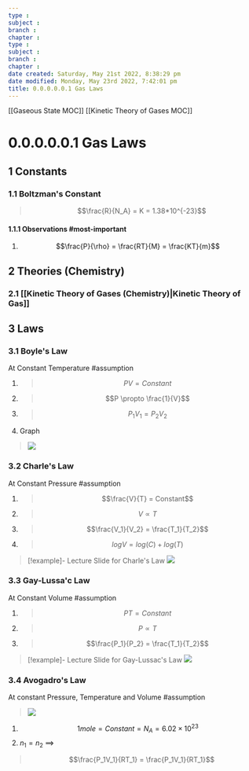 ```yaml
---
type : 
subject : 
branch :
chapter :
type : 
subject : 
branch :
chapter :
date created: Saturday, May 21st 2022, 8:38:29 pm
date modified: Monday, May 23rd 2022, 7:42:01 pm
title: 0.0.0.0.0.1 Gas Laws
---
```


[[Gaseous State MOC]]
[[Kinetic Theory of Gases MOC]]
# 0.0.0.0.0.1 Gas Laws

## 1 Constants

### 1.1 Boltzman's Constant

>$$\frac{R}{N_A} = K = 1.38*10^{-23}$$

#### 1.1.1 Observations #most-important

1. $$\frac{P}{\rho} = \frac{RT}{M} = \frac{KT}{m}$$

## 2 Theories (Chemistry)

### 2.1 [[Kinetic Theory of Gases (Chemistry)|Kinetic Theory of Gas]]

## 3 Laws

### 3.1 Boyle's Law

At Constant Temperature #assumption
1. > $$PV = Constant$$
2. >$$P \propto \frac{1}{V}$$
3. >$$P_1V_1 = P_2V_2$$
4. Graph
>![](https://i.imgur.com/oYpeToH.png)

### 3.2 Charle's Law

At Constant Pressure #assumption
1. > $$\frac{V}{T} = Constant$$
2. > $$V \propto T$$
3. > $$\frac{V_1}{V_2} = \frac{T_1}{T_2}$$
4. > $$log V = log (C) + log (T)$$

>[!example]- Lecture Slide for Charle's Law
>![](https://i.imgur.com/2kuuAYv.png)

### 3.3 Gay-Lussa'c Law

At Constant Volume #assumption
1. > $$PT = Constant$$
2. > $$P \propto T$$
3. > $$\frac{P_1}{P_2} = \frac{T_1}{T_2}$$

>[!example]- Lecture Slide for Gay-Lussac's Law
>![](https://i.imgur.com/6aRWhCW.png)

### 3.4 Avogadro's Law

At constant Pressure, Temperature and Volume #assumption
>![](https://i.imgur.com/ILh1XUk.png)

1. $$1 mole = Constant = N_A = 6.02\times10^{23}$$
2. $n_1 = n_2$ $\implies$
>$$\frac{P_1V_1}{RT_1} = \frac{P_1V_1}{RT_1}$$
